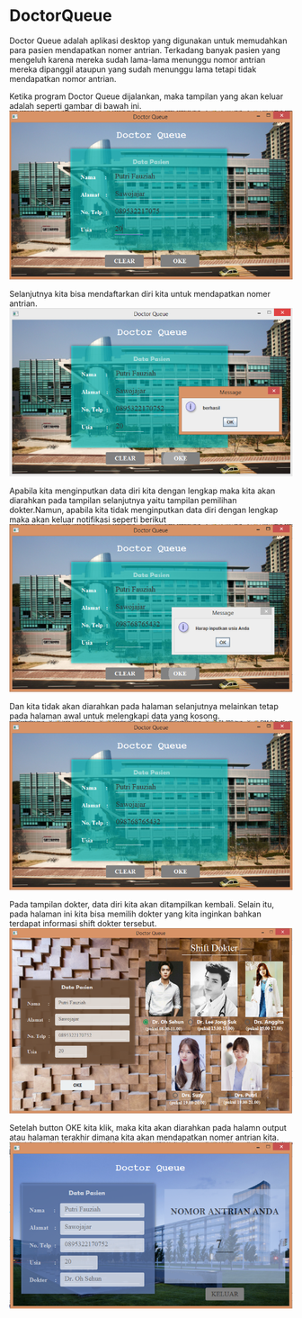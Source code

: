 # DoctorQueue

Doctor Queue adalah aplikasi desktop yang digunakan untuk memudahkan para pasien mendapatkan nomer antrian. Terkadang banyak pasien yang mengeluh karena mereka sudah lama-lama menunggu nomor antrian mereka dipanggil ataupun yang sudah menunggu lama tetapi tidak mendapatkan nomor antrian.


Ketika program Doctor Queue dijalankan, maka tampilan yang akan keluar adalah seperti gambar di bawah ini.
![alt text](1.PNG)

Selanjutnya kita bisa mendaftarkan diri kita untuk mendapatkan nomer antrian.
![alt text](2.PNG)

Apabila kita menginputkan data diri kita dengan lengkap maka kita akan diarahkan pada tampilan selanjutnya yaitu tampilan pemilihan dokter.Namun, apabila kita tidak menginputkan data diri dengan lengkap maka akan keluar notifikasi seperti berikut
![alt text](5.PNG)

Dan kita tidak akan diarahkan pada halaman selanjutnya melainkan tetap pada halaman awal untuk melengkapi data yang kosong.
![alt text](6.PNG)

Pada tampilan dokter, data diri kita akan ditampilkan kembali. Selain itu, pada halaman ini kita bisa memilih dokter yang kita inginkan bahkan terdapat informasi shift dokter tersebut.
![alt text](3.PNG)

Setelah button OKE kita klik, maka kita akan diarahkan pada halamn output atau halaman terakhir dimana kita akan mendapatkan nomer antrian kita.
![alt text](4.PNG)

